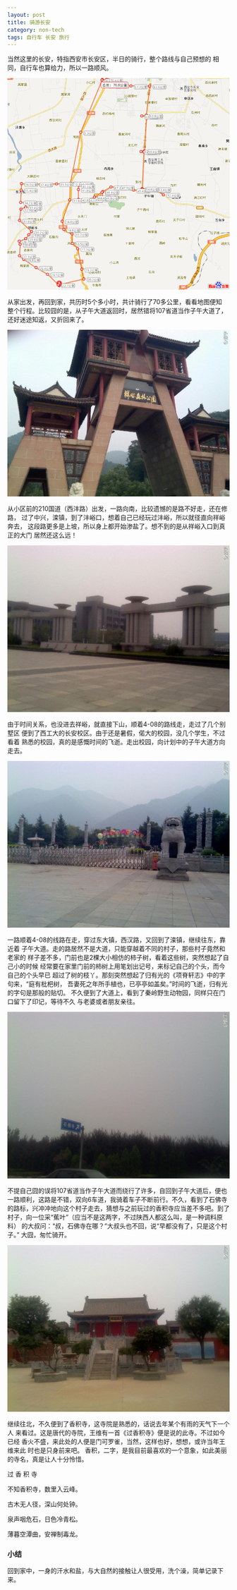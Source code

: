 ```yaml
---
layout: post
title: 骑游长安
category: non-tech
tags: 自行车 长安 旅行
---
```


当然这里的长安，特指西安市长安区，半日的骑行，整个路线与自己预想的
相同，自行车也算给力，所以一路顺风。


![路线](/assets/images/riding_path.png)

从家出发，再回到家，共历时5个多小时，共计骑行了70多公里，看看地图便知
整个行程。比较囧的是，从子午大道返回时，居然错将107省道当作子午大道了，
还好迷途知返，又折回来了。

![祥峪](/assets/images/xiangyu.jpg)

从小区前的210国道（西沣路）出发，一路向南，比较遗憾的是路不好走，还在修路，
过了中兴，滦镇，到了沣峪口，想着自己已经玩过沣峪，所以就径直向祥峪奔去，
这段路更多是上坡，所以身上都开始渗盐了。想不到的是从祥峪入口到真正的大门
居然还这么远！

![西工大](/assets/images/xigongda.jpg)

由于时间关系，也没进去祥峪，就直接下山，顺着4-08的路线走，走过了几个别墅区
便到了西工大的长安校区。由于还是暑假，偌大的校园，没几个学生，不过看着
熟悉的校园，真的是感慨时间的飞逝。走出校园，向计划中的子午大道方向走去。

![动物园](/assets/images/dongwuyuan.jpg)

一路顺着4-08的线路在走，穿过东大镇，西汉路，又回到了滦镇，继续往东，靠近着
子午大道。走的路居然不是大道，只能穿越着不同的村子，那些村子竟然和老家的
样子差不多，门前也是2棵大小相仿的柿子树，看着这些树，突然想起了自己小的时候
经常要在家里门前的柿树上用笔划出记号，来标记自己的个头，而今自己的个头早已
超过了树的枝丫。那刻突然想起了归有光的《项脊轩志》中的字句来，“庭有枇杷树，
吾妻死之年所手植也，已亭亭如盖矣。”时间的飞逝，归有光的字句是那般的贴切。
不久便到了大道上，看到了秦岭野生动物园，同样只在门口留下了印记，等待不久
与老婆或者朋友亲往。


![石佛寺](/assets/images/shifosi.jpg)

不提自己囧的误将107省道当作子午大道而绕行了许多，自回到子午大道后，便也
一路顺利，这路是不错，双向6车道，我骑着车子不断前行。不久，看到了石佛寺
的路标，兴冲冲地向这个村子走去，猜想与之前玩过的香积寺应当差不多吧。到了
村子，向一位采“蕉叶”（应当不是这两字，不过陕西人都这么叫，是一种调料原料）
的大叔问：“叔，石佛寺在哪？”大叔头也不回，说“早都没有了，只是这个村子。”
大囧，匆忙骑开。



![香积寺](/assets/images/xiangjisi.jpg)

继续往北，不久便到了香积寺，这寺院是熟悉的，话说去年某个有雨的天气下一个人
来看过。这是唐代的寺院，王维有一首《过香积寺》便是说的此寺。不过如今已经
香火不盛，来此处的人便是门可罗雀，当然，这样也好，想想，或许当年王维来此
时也是只身前来吧。
香积，二字，是我目前最喜欢的一个意象，如此美丽的寺名，真是让人十分怜惜。

过 香 积 寺

不知香积寺，数里入云峰。

古木无人径，深山何处钟。

泉声咽危石，日色冷青松。

薄暮空潭曲，安禅制毒龙。

### 小结 

回到家中，一身的汗水和盐，与大自然的接触让人很受用，洗个澡，简单记录下来。


